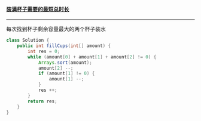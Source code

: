 #### <a href="https://leetcode.cn/problems/minimum-amount-of-time-to-fill-cups/">装满杯子需要的最短总时长</a>

---------------------

每次找到杯子剩余容量最大的两个杯子装水

```java
class Solution {
    public int fillCups(int[] amount) {
        int res = 0;
        while (amount[0] + amount[1] + amount[2] != 0) {
            Arrays.sort(amount);
            amount[2] --;
            if (amount[1] != 0) {
                amount[1] --;
            }
            res ++;
        }
        return res;
    }
}
```



